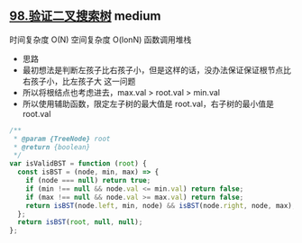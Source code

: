## [98.验证二叉搜索树](https://leetcode.cn/problems/validate-binary-search-tree/) <Badge type="warning">medium</Badge>

时间复杂度 O(N)
空间复杂度 O(lonN) 函数调用堆栈
- 思路
- 最初想法是判断左孩子比右孩子小，但是这样的话，没办法保证保证根节点比右孩子小，比左孩子大 这一问题
- 所以将根结点也考虑进去，max.val > root.val > min.val
- 所以使用辅助函数，限定左子树的最大值是 root.val，右子树的最小值是 root.val

```js
/**
 * @param {TreeNode} root
 * @return {boolean}
 */
var isValidBST = function (root) {
  const isBST = (node, min, max) => {
    if (node === null) return true;
    if (min !== null && node.val <= min.val) return false;
    if (max !== null && node.val >= max.val) return false;
    return isBST(node.left, min, node) && isBST(node.right, node, max);
  };
  return isBST(root, null, null);
};
```
